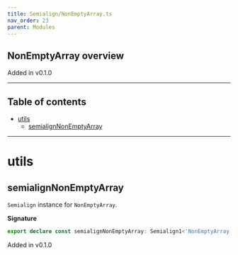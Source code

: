 ```yaml
---
title: Semialign/NonEmptyArray.ts
nav_order: 23
parent: Modules
---
```


## NonEmptyArray overview

Added in v0.1.0

---

<h2 class="text-delta">Table of contents</h2>

- [utils](#utils)
  - [semialignNonEmptyArray](#semialignnonemptyarray)

---

# utils

## semialignNonEmptyArray

`Semialign` instance for `NonEmptyArray`.

**Signature**

```ts
export declare const semialignNonEmptyArray: Semialign1<'NonEmptyArray'>
```

Added in v0.1.0
